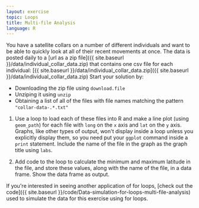 ```yaml
---
layout: exercise
topic: Loops
title: Multi-file Analysis
language: R
---
```


You have a satellite collars on a number of different individuals and want to be able to quickly look at all of their recent movements at once.
The data is posted daily to a [url as a zip file]({{ site.baseurl }}/data/individual_collar_data.zip) that contains one csv file for each individual: [{{ site.baseurl }}/data/individual_collar_data.zip]({{ site.baseurl }}/data/individual_collar_data.zip)
Start your solution by:

* Downloading the zip file using `download.file`
* Unziping it using `unzip`
* Obtaining a list of all of the files with file names matching the pattern `"collar-data-.*.txt"`

1. Use a loop to load each of these files into R and make a line plot (using `geom_path`) for each file with `long` on the `x` axis and `lat` on the `y` axis.
Graphs, like other types of output, won't display inside a loop unless you explicitly display them, so you need put your `ggplot` command inside a `print` statement.
Include the name of the file in the graph as the graph title using `labs`.

2. Add code to the loop to calculate the minimum and maximum latitude in the file, and store these values, along with the name of the file, in a data frame.
Show the data frame as output.

If you're interested in seeing another application of for loops, [check out the code]({{ site.baseurl }}/code/Data-simulation-for-loops-multi-file-analysis) used to simulate the data for this exercise using for loops. 

